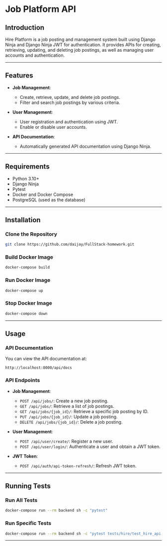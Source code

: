 # Job Platform  API

## Introduction

Hire Platform is a job posting and management system built using Django Ninja and Django Ninja JWT for authentication. It provides APIs for creating, retrieving, updating, and deleting job postings, as well as managing user accounts and authentication.

---

## Features

- **Job Management**: 
  - Create, retrieve, update, and delete job postings.
  - Filter and search job postings by various criteria.
  
- **User Management**:
  - User registration and authentication using JWT.
  - Enable or disable user accounts.
  
- **API Documentation**:
  - Automatically generated API documentation using Django Ninja.

---

## Requirements

- Python 3.10+
- Django Ninja
- Pytest
- Docker and Docker Compose
- PostgreSQL (used as the database)

---

## Installation

### Clone the Repository
```bash
git clone https://github.com/daijay/FullStack-homework.git
```

### Build Docker Image
```bash
docker-compose build
```

### Run Docker Image
```bash
docker-compose up
```

### Stop Docker Image
```bash
docker-compose down
```

---

## Usage

### API Documentation
You can view the API documentation at:
```
http://localhost:8000/api/docs
```

### API Endpoints
- **Job Management**:
  - `POST /api/jobs/`: Create a new job posting.
  - `GET /api/jobs/`: Retrieve a list of job postings.
  - `GET /api/jobs/{job_id}/`: Retrieve a specific job posting by ID.
  - `PUT /api/jobs/{job_id}/`: Update a job posting.
  - `DELETE /api/jobs/{job_id}/`: Delete a job posting.

- **User Management**:
  - `POST /api/user/create/`: Register a new user.
  - `POST /api/user/login/`: Authenticate a user and obtain a JWT token.

- **JWT Token**:
  - `POST /api/auth/api-token-refresh/`: Refresh JWT token.


---

## Running Tests

### Run All Tests
```bash
docker-compose run --rm backend sh -c "pytest"
```

### Run Specific Tests
```bash
docker-compose run --rm backend sh -c "pytest tests/hire/test_hire_api.py"
```

---



